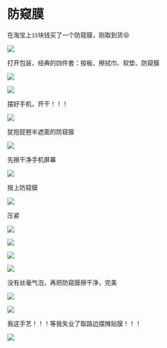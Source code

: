 # 防窥膜

在淘宝上`15`块钱买了一个防窥膜，刚取到货😝

![](https://0.z.wiki/autoupload/20230130/1KnL.IMG_9546.HEIC.jpg)

打开包装，经典的四件套：按板、擦拭巾、软垫、防窥膜

![](https://8.z.wiki/autoupload/20230130/f0y8.IMG_9548.HEIC.jpg)

![](https://7.z.wiki/autoupload/20230130/vZ21.IMG_2635.HEIC.jpg)

摆好手机，开干！！！

![](https://1.z.wiki/autoupload/20230130/Vcca.IMG_2636.HEIC.jpg)


犹抱琵琶半遮面的防窥膜

![](https://6.z.wiki/autoupload/20230130/S2HP.IMG_2637.HEIC.jpg)

先擦干净手机屏幕

![](https://8.z.wiki/autoupload/20230130/C3nI.IMG_2638.HEIC.jpg)


按上防窥膜

![](https://0.z.wiki/autoupload/20230130/G9BH.IMG_2639.HEIC.jpg)

压紧

![](https://1.z.wiki/autoupload/20230130/gBZE.IMG_2641.HEIC.jpg)

![](https://7.z.wiki/autoupload/20230130/5m5C.IMG_2642.HEIC.jpg)

![](https://1.z.wiki/autoupload/20230130/e0K3.IMG_2645.HEIC.jpg)

![](https://2.z.wiki/autoupload/20230130/L7vF.IMG_2649.HEIC.jpg)

没有丝毫气泡，再把防窥膜擦干净，完美

![](https://0.z.wiki/autoupload/20230130/ScM4.IMG_2650.HEIC.jpg)

![](https://5.z.wiki/autoupload/20230130/PZSQ.IMG_2651.HEIC.jpg)

我这手艺！！！等我失业了取路边摆摊贴膜！！！

![](https://z.wiki/autoupload/20230131/f7Gk.221X164-image.png)

